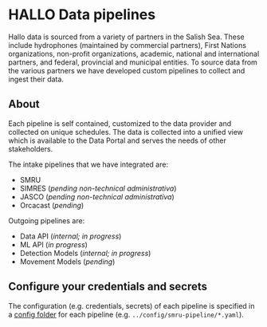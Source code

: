 # HALLO Data pipelines

Hallo data is sourced from a variety of partners in the Salish Sea. These include hydrophones (maintained by commercial partners), First Nations organizations, non-profit organizations, academic, national and international partners, and federal, provincial and municipal entities. To source data from the various partners we have developed custom pipelines to collect and ingest their data.

## About

Each pipeline is self contained, customized to the data provider and collected on unique schedules. The data is collected into a unified view which is available to the Data Portal and serves the needs of other stakeholders.

The intake pipelines that we have integrated are:
- SMRU
- SIMRES (_pending non-technical administrativa_)
- JASCO (_pending non-technical administrativa_)
- Orcacast (_pending_)

Outgoing pipelines are:
- Data API (_internal; in progress_)
- ML API (_in progress_)
- Detection Models (_internal; in progress_)
- Movement Models (_pending_)

## Configure your credentials and secrets

The configuration (e.g. credentials, secrets) of each pipeline is specified in a [config folder](../sample_config/smru-pipeline) for each pipeline (e.g. `../config/smru-pipeline/*.yaml`).


